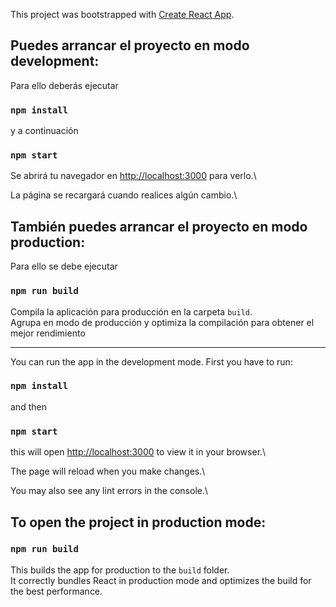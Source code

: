 
This project was bootstrapped with [Create React App](https://github.com/facebook/create-react-app).

## Puedes arrancar el proyecto en modo development:

Para ello deberás ejecutar

### `npm install`

y a continuación

### `npm start`

Se abrirá tu navegador en [http://localhost:3000](http://localhost:3000) para verlo.\

La página se recargará cuando realices algún cambio.\

## También puedes arrancar el proyecto en modo production:

Para ello se debe ejecutar

### `npm run build`

Compila la aplicación para producción en la carpeta `build`. \
Agrupa en modo de producción y optimiza la compilación para obtener el mejor rendimiento

------------------------------------------------

You can run the app in the development mode.
First you have to run:

### `npm install`

and then

### `npm start`

this will open [http://localhost:3000](http://localhost:3000) to view it in your browser.\

The page will reload when you make changes.\

You may also see any lint errors in the console.\

## To open the project in production mode:

### `npm run build`

This builds the app for production to the `build` folder.\
It correctly bundles React in production mode and optimizes the build for the best performance.